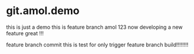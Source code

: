 # git.amol.demo
this is just a demo
this is feature branch amol 123
now developing a new feature great !!!

feature branch commit this is test for only trigger feature branch build!!!!!!!!



